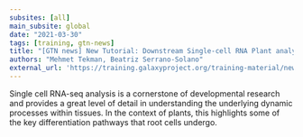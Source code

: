 ```yaml
---
subsites: [all]
main_subsite: global
date: "2021-03-30"
tags: [training, gtn-news]
title: "[GTN news] New Tutorial: Downstream Single-cell RNA Plant analysis with ScanPy"
authors: "Mehmet Tekman, Beatriz Serrano-Solano"
external_url: 'https://training.galaxyproject.org/training-material/news/2021/03/30/tutorial_scrna_plant.html'
---
```


Single cell RNA-seq analysis is a cornerstone of developmental research and provides a great level of detail in understanding the underlying dynamic processes within tissues. In the context of plants, this highlights some of the key differentiation pathways that root cells undergo.

